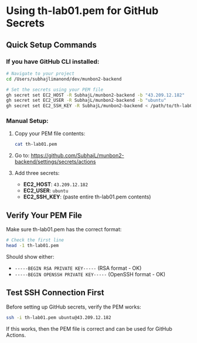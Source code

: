 # Using th-lab01.pem for GitHub Secrets

## Quick Setup Commands

### If you have GitHub CLI installed:
```bash
# Navigate to your project
cd /Users/subhajlimanond/dev/munbon2-backend

# Set the secrets using your PEM file
gh secret set EC2_HOST -R SubhajL/munbon2-backend -b "43.209.12.182"
gh secret set EC2_USER -R SubhajL/munbon2-backend -b "ubuntu"
gh secret set EC2_SSH_KEY -R SubhajL/munbon2-backend < /path/to/th-lab01.pem
```

### Manual Setup:
1. Copy your PEM file contents:
   ```bash
   cat th-lab01.pem
   ```

2. Go to: https://github.com/SubhajL/munbon2-backend/settings/secrets/actions

3. Add three secrets:
   - **EC2_HOST**: `43.209.12.182`
   - **EC2_USER**: `ubuntu`
   - **EC2_SSH_KEY**: (paste entire th-lab01.pem contents)

## Verify Your PEM File

Make sure th-lab01.pem has the correct format:
```bash
# Check the first line
head -1 th-lab01.pem
```

Should show either:
- `-----BEGIN RSA PRIVATE KEY-----` (RSA format - OK)
- `-----BEGIN OPENSSH PRIVATE KEY-----` (OpenSSH format - OK)

## Test SSH Connection First

Before setting up GitHub secrets, verify the PEM works:
```bash
ssh -i th-lab01.pem ubuntu@43.209.12.182
```

If this works, then the PEM file is correct and can be used for GitHub Actions.